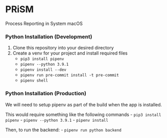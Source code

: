 # PRiSM
Process Reporting in System macOS

### Python Installation (Development)
1.  Clone this repository into your desired directory
2.  Create a venv for your project and install required files
    -   `pip3 install pipenv`
    -   `pipenv --python 3.9.1`
    -   `pipenv install --dev`
    -   `pipenv run pre-commit install -t pre-commit`
    -   `pipenv shell`

### Python Installation (Production)
We will need to setup pipenv as part of the build when the app is installed.

This would require something like the following commands
    -   `pip3 install pipenv`
    -   `pipenv --python 3.9.1`
    -   `pipenv install`

Then, to run the backend:
    -   `pipenv run python backend`

